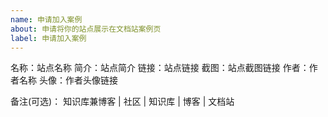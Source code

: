 ```yaml
---
name: 申请加入案例
about: 申请将你的站点展示在文档站案例页
label: 申请加入案例
---
```


<!--请按照模板填写，否则此申请将可能不会被通过并直接关闭。-->

<!--
站点要求：
1.使用Vdoing主题
2.有10篇以上文章
3.保留 footer 的主题推荐链接
-->

名称：站点名称
简介：站点简介
链接：站点链接
截图：站点截图链接
作者：作者名称
头像：作者头像链接

备注(可选)： 知识库兼博客 | 社区 | 知识库 | 博客 | 文档站
